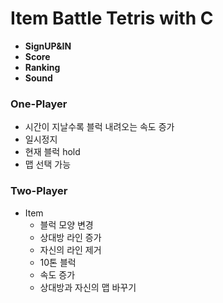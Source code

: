 # Item Battle Tetris with C

- __SignUP&IN__
- __Score__
- __Ranking__
- __Sound__

### One-Player
- 시간이 지날수록 블럭 내려오는 속도 증가
- 일시정지
- 현재 블럭 hold
- 맵 선택 가능

### Two-Player
- Item
    - 블럭 모양 변경
    - 상대방 라인 증가
    - 자신의 라인 제거
    - 10톤 블럭
    - 속도 증가
    - 상대방과 자신의 맵 바꾸기
      

